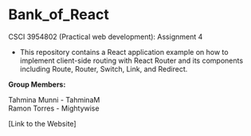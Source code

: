 # Bank_of_React
CSCI 3954802 (Practical web development): Assignment 4
* This repository contains a React application example on how to implement client-side routing with React Router and its components including Route, Router, Switch, Link, and Redirect.

<b>Group Members:</b>

Tahmina Munni - TahminaM </br>
Ramon Torres - Mightywise </br>

[Link to the Website]


